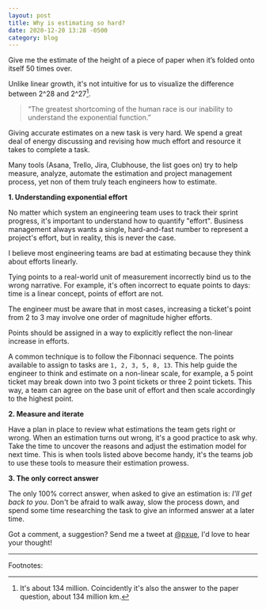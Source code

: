 ```yaml
---
layout: post
title: Why is estimating so hard?
date: 2020-12-20 13:28 -0500
category: blog
---
```


Give me the estimate of the height of a piece of paper when it’s folded onto itself 50 times over.

Unlike linear growth, it's not intuitive for us to visualize the difference between
2^28 and 2^27[^1].

> “The greatest shortcoming of the human race is our inability to understand the exponential function.”

Giving accurate estimates on a new task is very hard. We spend a great deal of energy
discussing and revising how much effort and resource it takes to complete a task.

Many tools (Asana, Trello, Jira, Clubhouse, the list goes on) try to help measure, analyze,
automate the estimation and project management process, yet non of them truly
teach engineers how to estimate.

**1.  Understanding exponential effort**

No matter which system an engineering team uses to track their sprint progress,
it's important to understand how to quantify "effort". Business management always
wants a single, hard-and-fast number to represent a project's effort, but in reality,
this is never the case.

I believe most engineering teams are bad at estimating because they think about efforts linearly.

Tying points to a real-world unit of measurement incorrectly bind us
to the wrong narrative. For example, it's often incorrect to equate points to
days: time is a linear concept, points of effort are not.

The engineer must be aware that in most cases, increasing a ticket's point
from 2 to 3 may involve one order of magnitude higher efforts.

Points should be assigned in a way to explicitly reflect the non-linear increase
in efforts.

A common technique is to follow the Fibonnaci sequence. The points available to
assign to tasks are `1, 2, 3, 5, 8, 13`. This help guide the engineer to think and
estimate on a non-linear scale, for example, a 5 point ticket may break down into two
3 point tickets or three 2 point tickets. This way, a team can agree on the base
unit of effort and then scale accordingly to the highest point.

**2.  Measure and iterate**

Have a plan in place to review what estimations the team gets right or wrong.
When an estimation turns out wrong, it's a good practice to ask why. Take the
time to uncover the reasons and adjust the estimation model for next time. This
is when tools listed above become handy, it's the teams job to use these tools
to measure their estimation prowess.

**3.  The only correct answer**

The only 100% correct answer, when asked to give an estimation is: *I'll get
back to you.* Don't be afraid to walk away, slow the process down, and spend
some time researching the task to give an informed answer at a later time.

Got a comment, a suggestion? Send me a tweet at [@pxue](https://twitter.com/pxue),
I'd love to hear your thought!

---

Footnotes:

[^1]: It's about 134 million. Coincidently it's also the answer to the paper question, about 134 million km.
